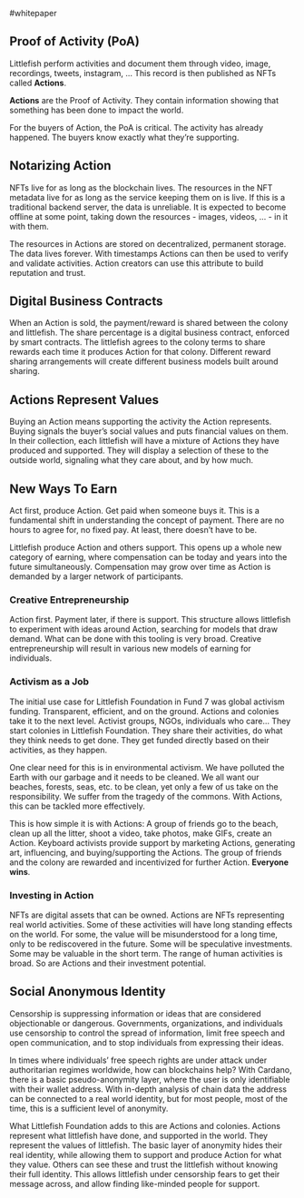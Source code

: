 #whitepaper 

## Proof of Activity (PoA)
Littlefish perform activities and document them through video, image, recordings, tweets, instagram, … This record is then published as NFTs called **Actions**.

**Actions** are the Proof of Activity. They contain information showing that something has been done to impact the world. 

For the buyers of Action, the PoA is critical. The activity has already happened. The buyers know exactly what they’re supporting. 

## Notarizing Action
NFTs live for as long as the blockchain lives. The resources in the NFT metadata live for as long as the service keeping them on is live. If this is a traditional backend server, the data is unreliable. It is expected to become offline at some point, taking down the resources - images, videos, … - in it with them. 

The resources in Actions are stored on decentralized, permanent storage. The data lives forever. With timestamps Actions can then be used to verify and validate activities. Action creators can use this attribute to build reputation and trust.

## Digital Business Contracts
When an Action is sold, the payment/reward is shared between the colony and littlefish. The share percentage is a digital business contract, enforced by smart contracts. The littlefish agrees to the colony terms to share rewards each time it produces Action for that colony. Different reward sharing arrangements will create different business models built around sharing.

## Actions Represent Values
Buying an Action means supporting the activity the Action represents. Buying signals the buyer’s social values and puts financial values on them. In their collection, each littlefish will have a mixture of Actions they have produced and supported. They will display a selection of these to the outside world, signaling what they care about, and by how much.

## New Ways To Earn
Act first, produce Action. Get paid when someone buys it. This is a fundamental shift in understanding the concept of payment. There are no hours to agree for, no fixed pay. At least, there doesn’t have to be. 

Littlefish produce Action and others support. This opens up a whole new category of earning, where compensation can be today and years into the future simultaneously. Compensation may grow over time as Action is demanded by a larger network of participants. 

### Creative Entrepreneurship
Action first. Payment later, if there is support. This structure allows littlefish to experiment with ideas around Action, searching for models that draw demand. What can be done with this tooling is very broad. Creative entrepreneurship will result in various new models of earning for individuals. 

### Activism as a Job
The initial use case for Littlefish Foundation in Fund 7 was global activism funding. Transparent, efficient, and on the ground. Actions and colonies take it to the next level. Activist groups, NGOs, individuals who care… They start colonies in Littlefish Foundation. They share their activities, do what they think needs to get done. They get funded directly based on their activities, as they happen.

One clear need for this is in environmental activism. We have polluted the Earth with our garbage and it needs to be cleaned. We all want our beaches, forests, seas, etc. to be clean, yet only a few of us take on the responsibility. We suffer from the tragedy of the commons. With Actions, this can be tackled more effectively. 

This is how simple it is with Actions: A group of friends go to the beach, clean up all the litter, shoot a video, take photos, make GIFs, create an Action. Keyboard activists provide support by marketing Actions, generating art, influencing, and buying/supporting the Actions. The group of friends and the colony are rewarded and incentivized for further Action. **Everyone wins**.

### Investing in Action
NFTs are digital assets that can be owned. Actions are NFTs representing real world activities. Some of these activities will have long standing effects on the world. For some, the value will be misunderstood for a long time, only to be rediscovered in the future. Some will be speculative investments. Some may be valuable in the short term. The range of human activities is broad. So are Actions and their investment potential.

## Social Anonymous Identity
Censorship is suppressing information or ideas that are considered objectionable or dangerous. Governments, organizations, and individuals use censorship to control the spread of information, limit free speech and open communication, and to stop individuals from expressing their ideas. 

In times where individuals’ free speech rights are under attack under authoritarian regimes worldwide, how can blockchains help? With Cardano, there is a basic pseudo-anonymity layer, where the user is only identifiable with their wallet address. With in-depth analysis of chain data the address can be connected to a real world identity, but for most people, most of the time, this is a sufficient level of anonymity.   

What Littlefish Foundation adds to this are Actions and colonies. Actions represent what littlefish have done, and supported in the world. They represent the values of littlefish. The basic layer of anonymity hides their real identity, while allowing them to support and produce Action for what they value. Others can see these and trust the littlefish without knowing their full identity. This allows littlefish under censorship fears to get their message across, and allow finding like-minded people for support.

